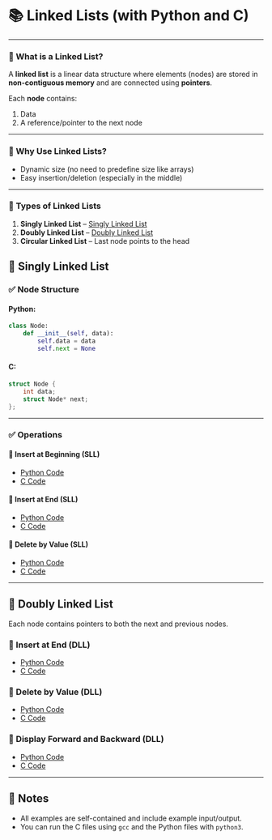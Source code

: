 # 📚 Linked Lists (with Python and C)

---

### 🔹 What is a Linked List?

A **linked list** is a linear data structure where elements (nodes) are stored in **non-contiguous memory** and are connected using **pointers**.

Each **node** contains:
1. Data
2. A reference/pointer to the next node

---

### 🔹 Why Use Linked Lists?

- Dynamic size (no need to predefine size like arrays)
- Easy insertion/deletion (especially in the middle)

---

### 🔹 Types of Linked Lists

1. **Singly Linked List** – [Singly Linked List](#singly-linked-list)  
2. **Doubly Linked List** – [Doubly Linked List](#Doubly-linked-list)  
3. **Circular Linked List** – Last node points to the head



## 🔸 Singly Linked List

### ✅ Node Structure

#### Python:
```python
class Node:
    def __init__(self, data):
        self.data = data
        self.next = None
```

#### C:
```c
struct Node {
    int data;
    struct Node* next;
};
```

---

### ✅ Operations

#### 🔹 Insert at Beginning (SLL)
- [Python Code](Linked_List\Singly_Linked_List\Insert_Beginning(Python).py)
- [C Code](Linked_List\Singly_Linked_List\Insert_Beginning(C).c)

#### 🔹 Insert at End (SLL)
- [Python Code](Linked_List\Singly_Linked_List\insert_end.py)
- [C Code](singly_linked_list/c/insert_end.c)

#### 🔹 Delete by Value (SLL)
- [Python Code](singly_linked_list/python/delete_by_value.py)
- [C Code](singly_linked_list/c/delete_by_value.c)

---

## 🔗 Doubly Linked List

Each node contains pointers to both the next and previous nodes.

### 🔹 Insert at End (DLL)
- [Python Code](Doubly_linked_list/python/insert_end.py)
- [C Code](Doubly_linked_list/c/insert_end.c)

### 🔹 Delete by Value (DLL)
- [Python Code](Doubly_linked_list/python/delete_by_value.py)
- [C Code](Doubly_linked_list/c/delete_by_value.c)

### 🔹 Display Forward and Backward (DLL)
- [Python Code](Doubly_linked_list/python/display.py)
- [C Code](Doubly_linked_list/c/display.c)

---

## 📝 Notes

- All examples are self-contained and include example input/output.
- You can run the C files using `gcc` and the Python files with `python3`.
